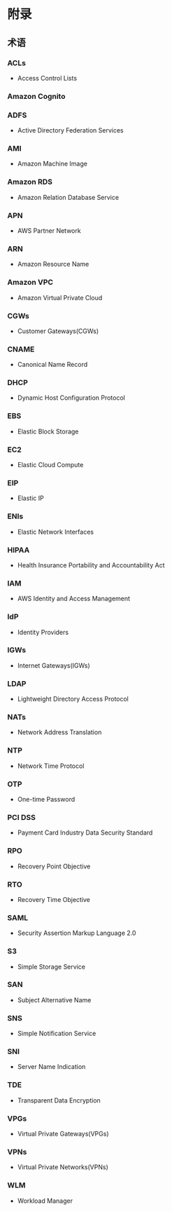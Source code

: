 # 附录

## 术语

### ACLs
* Access Control Lists

### Amazon Cognito

### ADFS
* Active Directory Federation Services

### AMI
* Amazon Machine Image

### Amazon RDS
* Amazon Relation Database Service

### APN
* AWS Partner Network

### ARN
* Amazon Resource Name

### Amazon VPC
* Amazon Virtual Private Cloud

### CGWs
* Customer Gateways(CGWs)

### CNAME
* Canonical Name Record

### DHCP
* Dynamic Host Configuration Protocol

### EBS
* Elastic Block Storage

### EC2
* Elastic Cloud Compute

### EIP
* Elastic IP

### ENIs
* Elastic Network Interfaces

### HIPAA
* Health Insurance Portability and Accountability Act

### IAM
* AWS Identity and Access Management

### IdP
* Identity Providers

### IGWs
* Internet Gateways(IGWs)

### LDAP
* Lightweight Directory Access Protocol 

### NATs
* Network Address Translation

### NTP
* Network Time Protocol

### OTP
* One-time Password

### PCI DSS
* Payment Card Industry Data Security Standard 

### RPO
* Recovery Point Objective 

### RTO
* Recovery Time Objective

### SAML
* Security Assertion Markup Language 2.0

### S3
* Simple Storage Service

### SAN
* Subject Alternative Name

### SNS
* Simple Notification Service

### SNI
* Server Name Indication

### TDE
* Transparent Data Encryption

### VPGs
* Virtual Private Gateways(VPGs)

### VPNs
* Virtual Private Networks(VPNs)

### WLM
* Workload Manager































